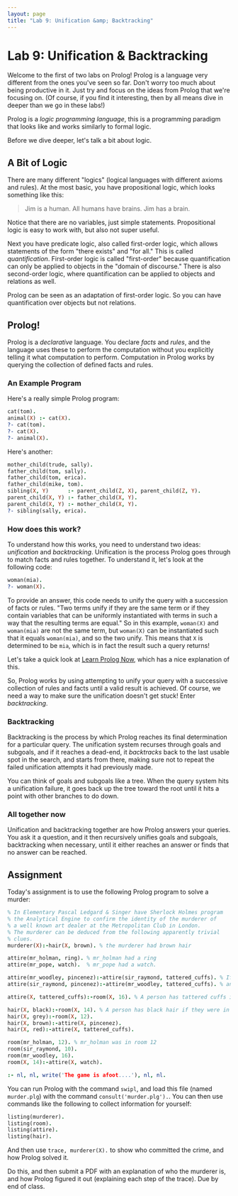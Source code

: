 ```yaml
---
layout: page
title: "Lab 9: Unification &amp; Backtracking"
---
```


# Lab 9: Unification & Backtracking

Welcome to the first of two labs on Prolog! Prolog is a language very different from the ones you've seen so far. Don't worry too much about being productive in it. Just try and focus on the ideas from Prolog that we're focusing on. (Of course, if you find it interesting, then by all means dive in deeper than we go in these labs!)

Prolog is a _logic programming language_, this is a programming paradigm that looks like and works similarly to formal logic.

Before we dive deeper, let's talk a bit about logic.

## A Bit of Logic

There are many different "logics" (logical languages with different axioms and rules). At the most basic, you have propositional logic, which looks something like this:

> Jim is a human.
> All humans have brains.
> Jim has a brain.

Notice that there are no variables, just simple statements. Propositional logic is easy to work with, but also not super useful.

Next you have predicate logic, also called first-order logic, which allows statements of the form "there exists" and "for all." This is called _quantification_. First-order logic is called "first-order" because quantification can only be applied to objects in the "domain of discourse." There is also second-order logic, where quantification can be applied to objects and relations as well.

Prolog can be seen as an adaptation of first-order logic. So you can have quantification over objects but not relations.

## Prolog!

Prolog is a _declarative_ language. You declare _facts_ and _rules_, and the language uses these to perform the computation without you explicitly telling it what computation to perform. Computation in Prolog works by querying the collection of defined facts and rules.

### An Example Program

Here's a really simple Prolog program:

```prolog
cat(tom).
animal(X) :- cat(X).
?- cat(tom).
?- cat(X).
?- animal(X).
```

Here's another:

```prolog
mother_child(trude, sally).
father_child(tom, sally).
father_child(tom, erica).
father_child(mike, tom).
sibling(X, Y)      :- parent_child(Z, X), parent_child(Z, Y).
parent_child(X, Y) :- father_child(X, Y).
parent_child(X, Y) :- mother_child(X, Y).
?- sibling(sally, erica).
```

### How does this work?

To understand how this works, you need to understand two ideas: _unification_ and _backtracking_. Unification is the process Prolog goes through to match facts and rules together. To understand it, let's look at the following code:

```prolog
woman(mia).
?- woman(X).
```

To provide an answer, this code needs to unify the query with a succession of facts or rules. "Two terms unify if they are the same term or if they contain variables that can be uniformly instantiated with terms in such a way that the resulting terms are equal." So in this example, `woman(X)` and `woman(mia)` are not the same term, but `woman(X)` can be instantiated such that it equals `woman(mia)`, and so the two unify. This means that `X` is determined to be `mia`, which is in fact the result such a query returns!

Let's take a quick look at [Learn Prolog Now](http://www.learnprolognow.org/lpnpage.php?pagetype=html&pageid=lpn-htmlse5), which has a nice explanation of this.

So, Prolog works by using attempting to unify your query with a successive collection of rules and facts until a valid result is achieved. Of course, we need a way to make sure the unification doesn't get stuck! Enter _backtracking_.

### Backtracking

Backtracking is the process by which Prolog reaches its final determination for a particular query. The unification system recurses through goals and subgoals, and if it reaches a dead-end, it _backtracks_ back to the last usable spot in the search, and starts from there, making sure not to repeat the failed unification attempts it had previously made.

You can think of goals and subgoals like a tree. When the query system hits a unification failure, it goes back up the tree toward the root until it hits a point with other branches to do down.

### All together now

Unification and backtracking together are how Prolog answers your queries. You ask it a question, and it then recursively unifies goals and subgoals, backtracking when necessary, until it either reaches an answer or finds that no answer can be reached.

## Assignment

Today's assignment is to use the following Prolog program to solve a murder:

```prolog
% In Elementary Pascal Ledgard & Singer have Sherlock Holmes program
% the Analytical Engine to confirm the identity of the murderer of
% a well known art dealer at the Metropolitan Club in London.
% The murderer can be deduced from the following apparently trivial
% clues.
murderer(X):-hair(X, brown). % the murderer had brown hair

attire(mr_holman, ring). % mr_holman had a ring
attire(mr_pope, watch).  % mr_pope had a watch.

attire(mr_woodley, pincenez):-attire(sir_raymond, tattered_cuffs). % If sir_raymond had tattered cuffs then mr_woodley had the pincenez spectacles
attire(sir_raymond, pincenez):-attire(mr_woodley, tattered_cuffs). % and vice versa

attire(X, tattered_cuffs):-room(X, 16). % A person has tattered cuffs if they were in room 16.

hair(X, black):-room(X, 14). % A person has black hair if they were in room 14.
hair(X, grey):-room(X, 12).
hair(X, brown):-attire(X, pincenez).
hair(X, red):-attire(X, tattered_cuffs).

room(mr_holman, 12). % mr_holman was in room 12
room(sir_raymond, 10).
room(mr_woodley, 16).
room(X, 14):-attire(X, watch).

:- nl, nl, write('The game is afoot....'), nl, nl.
```

You can run Prolog with the command `swipl`, and load this file (named `murder.plg`) with the command `consult('murder.plg').`. You can then use commands like the following to collect information for yourself:

```prolog
listing(murderer).
listing(room).
listing(attire).
listing(hair).
```

And then use `trace, murderer(X).` to show who committed the crime, and how Prolog solved it.

Do this, and then submit a PDF with an explanation of who the murderer is, and how Prolog figured it out (explaining each step of the trace). Due by end of class.
